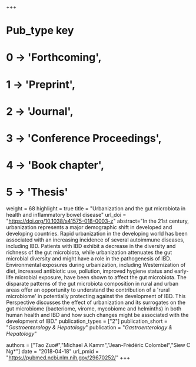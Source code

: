 +++
# Pub_type key
# 0 -> 'Forthcoming',
# 1 -> 'Preprint',
# 2 -> 'Journal',
# 3 -> 'Conference Proceedings',
# 4 -> 'Book chapter',
# 5 -> 'Thesis'

weight = 68
highlight = true
title = "Urbanization and the gut microbiota in health and inflammatory bowel disease"
url_doi = "https://doi.org/10.1038/s41575-018-0003-z"
abstract="In the 21st century, urbanization represents a major demographic shift in developed and developing countries. Rapid urbanization in the developing world has been associated with an increasing incidence of several autoimmune diseases, including IBD. Patients with IBD exhibit a decrease in the diversity and richness of the gut microbiota, while urbanization attenuates the gut microbial diversity and might have a role in the pathogenesis of IBD. Environmental exposures during urbanization, including Westernization of diet, increased antibiotic use, pollution, improved hygiene status and early-life microbial exposure, have been shown to affect the gut microbiota. The disparate patterns of the gut microbiota composition in rural and urban areas offer an opportunity to understand the contribution of a 'rural microbiome' in potentially protecting against the development of IBD. This Perspective discusses the effect of urbanization and its surrogates on the gut microbiome (bacteriome, virome, mycobiome and helminths) in both human health and IBD and how such changes might be associated with the development of IBD."
publication_types = ["2"]
publication_short = "*Gastroenterology & Hepatology*"
publication = "*Gastroenterology & Hepatology*"

authors = ["Tao Zuo#","Michael A Kamm","Jean-Frédéric Colombel","Siew C Ng*"]
date = "2018-04-18"
url_pmid = "https://pubmed.ncbi.nlm.nih.gov/29670252/"
+++
